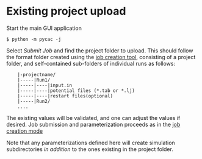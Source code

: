 # Existing project upload

Start the main GUI application
```
$ python -m pycac -j
```
Select *Submit Job* and find the project folder to upload. This should follow the format folder created using the [job creation tool](create.md), consisting of a project folder, and self-contained sub-folders of individual runs as follows:
```
    |-projectname/
    |-----|Run1/
    |-----|----|input.in
    |-----|----|potential files (*.tab or *.lj)
    |-----|----|restart files(optional)
    |-----|Run2/
    ....
```
The existing values will be validated, and one can adjust the values if desired. Job submission and parameterization proceeds as in the [job creation mode](create.md)

Note that any parameterizations defined here will create simulation subdirectories *in addition* to the ones existing in the project folder. 